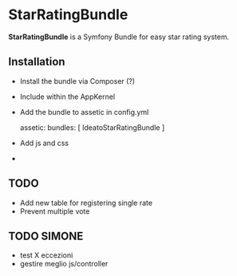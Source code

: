 StarRatingBundle
================

**StarRatingBundle** is a Symfony Bundle for easy star rating system.

## Installation

* Install the bundle via Composer (?)
* Include within the AppKernel
* Add the bundle to assetic in config.yml

    assetic:
        bundles:        [ IdeatoStarRatingBundle ]

* Add js and css
*




## TODO

* Add new table for registering single rate
* Prevent multiple vote


## TODO SIMONE
- test
X eccezioni
- gestire meglio js/controller
